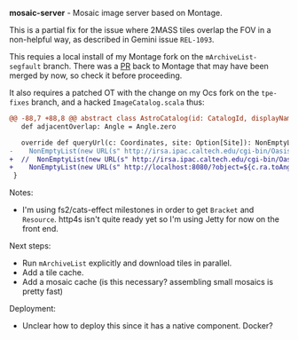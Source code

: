 **mosaic-server** - Mosaic image server based on Montage.

This is a partial fix for the issue where 2MASS tiles overlap the FOV in a non-helpful way, as described in Gemini issue `REL-1093`.

This requies a local install of my Montage fork on the `mArchiveList-segfault` branch. There was a [PR](https://github.com/Caltech-IPAC/Montage/pull/32) back to Montage that may have been merged by now, so check it before proceeding.

It also requires a patched OT with the change on my Ocs fork on the `tpe-fixes` branch, and a hacked `ImageCatalog.scala` thus:

```patch
@@ -88,7 +88,8 @@ abstract class AstroCatalog(id: CatalogId, displayName: String, shortName: Strin
   def adjacentOverlap: Angle = Angle.zero

   override def queryUrl(c: Coordinates, site: Option[Site]): NonEmptyList[URL] =
-    NonEmptyList(new URL(s" http://irsa.ipac.caltech.edu/cgi-bin/Oasis/2MASSImg/nph-2massimg?objstr=${c.ra.toAngle.formatHMS}%20${c.dec.formatDMS}&size=${size.toArcsecs.toInt}&band=${band.name}"))
+  //  NonEmptyList(new URL(s" http://irsa.ipac.caltech.edu/cgi-bin/Oasis/2MASSImg/nph-2massimg?objstr=${c.ra.toAngle.formatHMS}%20${c.dec.formatDMS}&size=${size.toArcsecs.toInt}&band=${band.name}"))
+    NonEmptyList(new URL(s" http://localhost:8080/?object=${c.ra.toAngle.formatHMS}%20${c.dec.formatDMS}&radius=${0.25}&band=${band.name}"))
 }
```

Notes:

- I'm using fs2/cats-effect milestones in order to get `Bracket` and `Resource`. http4s isn't quite ready yet so I'm using Jetty for now on the front end.

Next steps:

- Run `mArchiveList` explicitly and download tiles in parallel.
- Add a tile cache.
- Add a mosaic cache (is this necessary? assembling small mosaics is pretty fast)

Deployment:

- Unclear how to deploy this since it has a native component. Docker?
